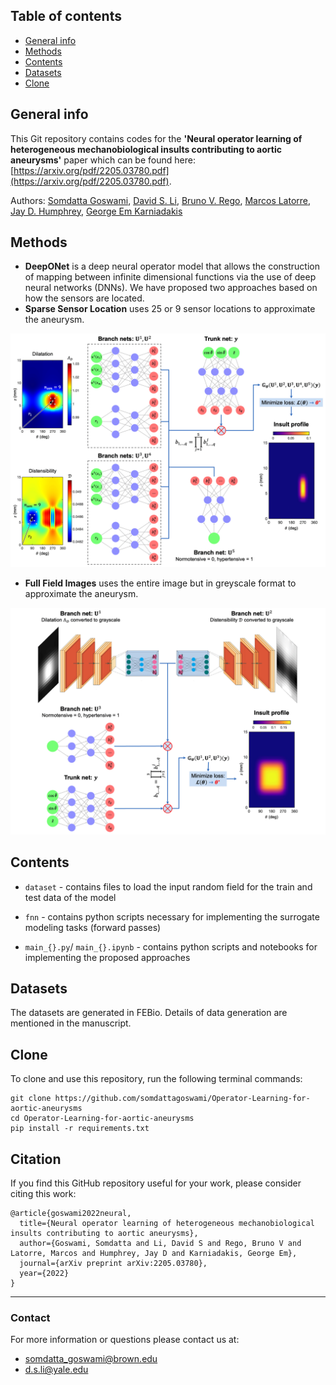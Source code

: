 ## Table of contents
* [General info](#general-info)
* [Methods](#methods)
* [Contents](#contents)
* [Datasets](#datasets)
* [Clone](#clone)

## General info

This Git repository contains codes for the **'Neural operator learning of heterogeneous mechanobiological insults contributing to aortic aneurysms'** paper which can be found here: [https://arxiv.org/pdf/2205.03780.pdf](https://arxiv.org/pdf/2205.03780.pdf).

Authors: [Somdatta Goswami](https://scholar.google.com/citations?user=GaKrpSkAAAAJ&hl=en&oi=sra), [David S. Li](https://scholar.google.com/citations?user=5mNu_m4AAAAJ&hl=en), [Bruno V. Rego](https://scholar.google.com/citations?user=AUf780sAAAAJ&hl=en), [Marcos Latorre](https://scholar.google.es/citations?user=hF7_7_sAAAAJ&hl=en), [Jay D. Humphrey](https://seas.yale.edu/faculty-research/faculty-directory/jay-humphrey), [George Em Karniadakis](https://scholar.google.com/citations?user=yZ0-ywkAAAAJ&hl=en)

## Methods

* **DeepONet** is a deep neural operator model that allows the construction of mapping between infinite dimensional functions via the use of deep neural networks (DNNs).
We have proposed two approaches based on how the sensors are located. 
* **Sparse Sensor Location** uses 25 or 9 sensor locations to approximate the aneurysm.

<p align="center">
  <img src="schematics/DeepONet_FNN2.png" width="700" />
</p>

* **Full Field Images** uses the entire image but in greyscale format to approximate the aneurysm.
<p align="center">
  <img src="schematics/DeepONet_CNN2.png" width="700" />
</p>

## Contents

* ```dataset``` - contains files to load the input random field for the train and test data of the model

* ```fnn``` - contains python scripts necessary for implementing the surrogate modeling tasks (forward passes)

* ```main_{}.py```/ ```main_{}.ipynb``` - contains python scripts and notebooks for implementing the proposed approaches

## Datasets

The datasets are generated in FEBio. Details of data generation are mentioned in the manuscript.

## Clone

To clone and use this repository, run the following terminal commands:

```
git clone https://github.com/somdattagoswami/Operator-Learning-for-aortic-aneurysms
cd Operator-Learning-for-aortic-aneurysms
pip install -r requirements.txt
```

## Citation

If you find this GitHub repository useful for your work, please consider citing this work:

```
@article{goswami2022neural,
  title={Neural operator learning of heterogeneous mechanobiological insults contributing to aortic aneurysms},
  author={Goswami, Somdatta and Li, David S and Rego, Bruno V and Latorre, Marcos and Humphrey, Jay D and Karniadakis, George Em},
  journal={arXiv preprint arXiv:2205.03780},
  year={2022}
}
```
______________________

### Contact
For more information or questions please contact us at:   
* somdatta_goswami@brown.edu
* d.s.li@yale.edu 
